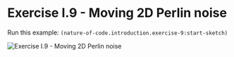 # Exercise I.9 - Moving 2D Perlin noise

Run this example: `(nature-of-code.introduction.exercise-9:start-sketch)`

![Exercise I.9 - Moving 2D Perlin
noise](/screenshots/Exercise%20I.9%20-%20Moving%202D%20Perlin%20noise.gif)
